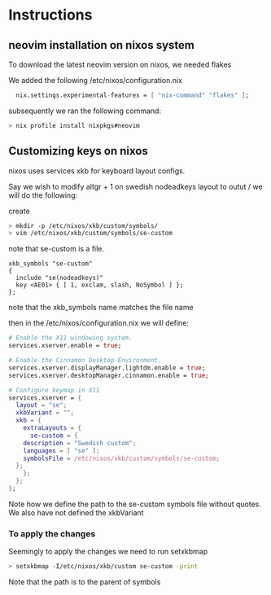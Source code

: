 # Instructions

## neovim installation on nixos system

To download the latest neovim version on nixos, we needed flakes

We added the following
/etc/nixos/configuration.nix
```nix
  nix.settings.experimental-features = [ "nix-command" "flakes" ];
```

subsequently we ran the following command:
```sh
> nix profile install nixpkgs#neovim
```

## Customizing keys on nixos

nixos uses services xkb for keyboard layout configs.

Say we wish to modify altgr + 1 on swedish nodeadkeys layout to outut /
we will do the following:

create
```sh
> mkdir -p /etc/nixos/xkb/custom/symbols/
> vim /etc/nixos/xkb/custom/symbols/se-custom
```
note that se-custom is a file.


```
xkb_symbols "se-custom" 
{
  include "se(nodeadkeys)"
  key <AE01> { [ 1, exclam, slash, NoSymbol ] };
};
```
note that the xkb_symbols name matches the file name


then in the /etc/nixos/configuration.nix we will define:
```nix
# Enable the X11 windowing system.
services.xserver.enable = true;

# Enable the Cinnamon Desktop Environment.
services.xserver.displayManager.lightdm.enable = true;
services.xserver.desktopManager.cinnamon.enable = true;

# Configure keymap in X11
services.xserver = {
  layout = "se";
  xkbVariant = "";
  xkb = {
    extraLayouts = {
      se-custom = {
    description = "Swedish custom";
    languages = [ "se" ];
    symbolsFile = /etc/nixos/xkb/custom/symbols/se-custom;
  };
    };
  };
};
```

Note how we define the path to the se-custom symbols file without quotes. 
We also have not defined the xkbVariant


### To apply the changes

Seemingly to apply the changes we need to run setxkbmap

```sh
> setxkbmap -I/etc/nixos/xkb/custom se-custom -print
```

Note that the path is to the parent of symbols
